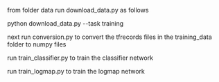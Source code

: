 from folder data run download_data.py as follows 


  python download_data.py --task training

next run conversion.py to convert the tfrecords files in the training_data folder to numpy files 

run train_classifier.py to train the classifier network


run train_logmap.py to train the logmap network

